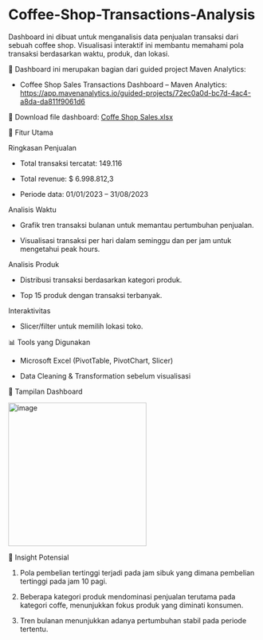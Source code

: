 # Coffee-Shop-Transactions-Analysis
Dashboard ini dibuat untuk menganalisis data penjualan transaksi dari sebuah coffee shop. Visualisasi interaktif ini membantu memahami pola transaksi berdasarkan waktu, produk, dan lokasi.

📌 Dashboard ini merupakan bagian dari guided project Maven Analytics:

* Coffee Shop Sales Transactions Dashboard – Maven Analytics:
  https://app.mavenanalytics.io/guided-projects/72ec0a0d-bc7d-4ac4-a8da-da811f9061d6

📂 Download file dashboard: [Coffe Shop Sales.xlsx](https://drive.google.com/drive/folders/1LMCL1VGMM7uuoPbjp1MFFHZqQwsEeUCJ?usp=drive_link)

🔎 Fitur Utama

Ringkasan Penjualan

- Total transaksi tercatat: 149.116

- Total revenue: $ 6.998.812,3

- Periode data: 01/01/2023 – 31/08/2023

Analisis Waktu

- Grafik tren transaksi bulanan untuk memantau pertumbuhan penjualan.

- Visualisasi transaksi per hari dalam seminggu dan per jam untuk mengetahui peak hours.

Analisis Produk

- Distribusi transaksi berdasarkan kategori produk.

- Top 15 produk dengan transaksi terbanyak.

Interaktivitas

- Slicer/filter untuk memilih lokasi toko.

📊 Tools yang Digunakan

* Microsoft Excel (PivotTable, PivotChart, Slicer)

* Data Cleaning & Transformation sebelum visualisasi
  
📸 Tampilan Dashboard

<img width="277" height="288" alt="image" src="https://github.com/user-attachments/assets/4f937042-692d-4fdc-bf9d-2bb8d9343447" />

🎯 Insight Potensial

1. Pola pembelian tertinggi terjadi pada jam sibuk yang dimana pembelian tertinggi pada jam 10 pagi.

2. Beberapa kategori produk mendominasi penjualan terutama pada kategori coffe, menunjukkan fokus produk yang diminati konsumen.

3. Tren bulanan menunjukkan adanya pertumbuhan stabil pada periode tertentu.

